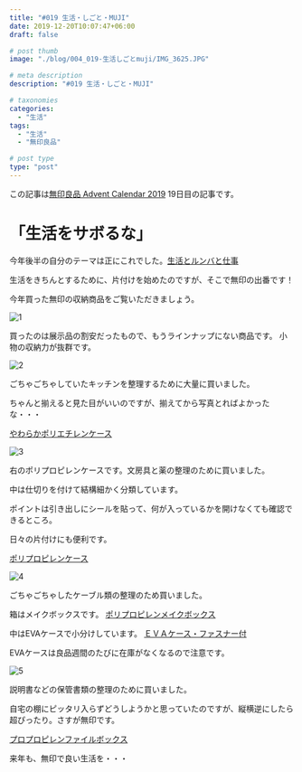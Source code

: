 ```yaml
---
title: "#019 生活・しごと・MUJI"
date: 2019-12-20T10:07:47+06:00
draft: false

# post thumb
image: "./blog/004_019-生活しごとmuji/IMG_3625.JPG"

# meta description
description: "#019 生活・しごと・MUJI"

# taxonomies
categories: 
  - "生活"
tags:
  - "生活"
  - "無印良品"

# post type
type: "post"
---
```


この記事は[無印良品 Advent Calendar 2019](https://adventar.org/calendars/4557) 19日目の記事です。

# 「生活をサボるな」

今年後半の自分のテーマは正にこれでした。[生活とルンバと仕事](https://pilgrim-lifestyle.jp/blog/%E7%94%9F%E6%B4%BB%E3%81%A8%E3%83%AB%E3%83%B3%E3%83%90%E3%81%A8%E4%BB%95%E4%BA%8B/)

生活をきちんとするために、片付けを始めたのですが、そこで無印の出番です！

今年買った無印の収納商品をご覧いただきましょう。

![1](IMG_3623.JPG)

買ったのは展示品の割安だったもので、もうラインナップにない商品です。
小物の収納力が抜群です。

![2](IMG_3624.JPG)

ごちゃごちゃしていたキッチンを整理するために大量に買いました。

ちゃんと揃えると見た目がいいのですが、揃えてから写真とればよかったな・・・

[やわらかポリエチレンケース](https://www.muji.net/store/cmdty/section/S2000414)

![3](IMG_3625.JPG)

右のポリプロピレンケースです。文房具と薬の整理のために買いました。

中は仕切りを付けて結構細かく分類しています。

ポイントは引き出しにシールを貼って、何が入っているかを開けなくても確認できるところ。

日々の片付けにも便利です。

[ポリプロピレンケース](https://www.muji.net/store/cmdty/detail/4548076748991?searchno=12&sectionCode=S200041704)

![4](IMG_3626.JPG)

ごちゃごちゃしたケーブル類の整理のため買いました。

箱はメイクボックスです。
[ポリプロピレンメイクボックス](https://www.muji.net/store/cmdty/section/S02105)

中はEVAケースで小分けしています。
[ＥＶＡケース・ファスナー付](https://www.muji.net/store/cmdty/detail/4550002873592?searchno=12&sectionCode=S107013805)

EVAケースは良品週間のたびに在庫がなくなるので注意です。

![5](IMG_3627.JPG)

説明書などの保管書類の整理のために買いました。

自宅の棚にピッタリ入らずどうしようかと思っていたのですが、縦横逆にしたら超ぴったり。さすが無印です。

[プロプロピレンファイルボックス](https://www.muji.net/store/cmdty/section/S1070103)

来年も、無印で良い生活を・・・